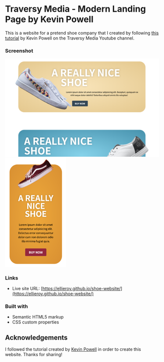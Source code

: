 # Traversy Media - Modern Landing Page by Kevin Powell

This is a website for a pretend shoe company that I created by following [this tutorial](https://www.youtube.com/watch?v=X1dz0xRbSJc) by Kevin Powell on the Traversy Media Youtube channel. 

### Screenshot

<p float="left">
  <img src="./final-result/final-result-web.png" width="600"/> 
  <img src="./final-result/final-result-mobile-web.png" width="200"/> 
</p>

### Links
- Live site URL: [https://ellieroy.github.io/shoe-website/](https://ellieroy.github.io/shoe-website/)

### Built with 
- Semantic HTML5 markup
- CSS custom properties

## Acknowledgements 
I followed the tutorial created by [Kevin Powell](https://www.youtube.com/watch?v=X1dz0xRbSJc) in order to create this website. Thanks for sharing!
